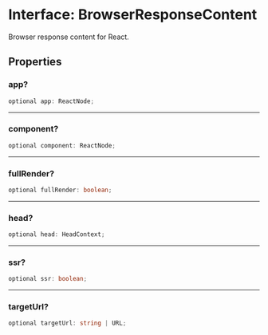 # Interface: BrowserResponseContent

Browser response content for React.

## Properties

### app?

```ts
optional app: ReactNode;
```

***

### component?

```ts
optional component: ReactNode;
```

***

### fullRender?

```ts
optional fullRender: boolean;
```

***

### head?

```ts
optional head: HeadContext;
```

***

### ssr?

```ts
optional ssr: boolean;
```

***

### targetUrl?

```ts
optional targetUrl: string | URL;
```
